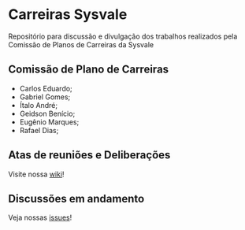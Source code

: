 # Carreiras Sysvale

Repositório para discussão e divulgação dos trabalhos realizados pela Comissão de Planos de Carreiras da Sysvale

## Comissão de Plano de Carreiras

* Carlos Eduardo;
* Gabriel Gomes;
* Ítalo André;
* Geidson Benício;
* Eugênio Marques;
* Rafael Dias;

## Atas de reuniões e Deliberações

Visite nossa [wiki](https://github.com/Sysvale/careers/wiki)!

## Discussões em andamento

Veja nossas [issues](https://github.com/Sysvale/careers/issues)!
